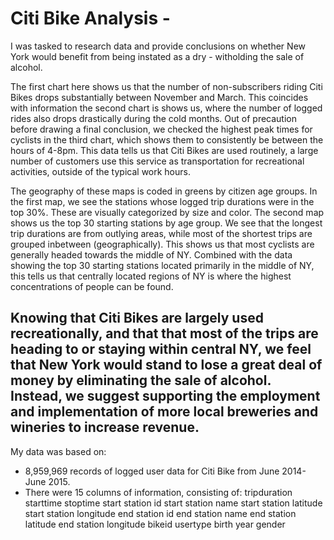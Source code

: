 # Citi Bike Analysis - 

I was tasked to research data and provide conclusions on whether New York would benefit from being instated as a dry - witholding the sale of alcohol. 

The first chart here shows us that the number of non-subscribers riding Citi Bikes drops substantially between November and March. This coincides with information the second chart is shows us, where the number of logged rides also drops drastically during the cold months. Out of precaution before drawing a final conclusion, we checked the highest peak times for cyclists in the third chart, which shows them to consistently be between the hours of 4-8pm. This data tells us that Citi Bikes are used routinely, a large number of customers use this service as transportation for recreational activities, outside of the typical work hours.

The geography of these maps is coded in greens by citizen age groups. In the first map, we see the stations whose logged trip durations were in the top 30%. These are visually categorized by size and color. The second map shows us the top 30 starting stations by age group. We see that the longest trip durations are from outlying areas, while most of the shortest trips are grouped inbetween (geographically). This shows us that most cyclists are generally headed towards the middle of NY. Combined with the data showing the top 30 starting stations located primarily in the middle of NY, this tells us that centrally located regions of NY is where the highest concentrations of people can be found. 

## Knowing that Citi Bikes are largely used recreationally, and that that most of the trips are heading to or staying within central NY, we feel that New York would stand to lose a great deal of money by eliminating the sale of alcohol. Instead, we suggest supporting the employment and implementation of more local breweries and wineries to increase revenue.

My data was based on:
- 8,959,969 records of logged user data for Citi Bike from June 2014- June 2015. 
- There were 15 columns of information, consisting of: 
tripduration
starttime
stoptime
start station id
start station name
start station latitude
start station longitude
end station id
end station name
end station latitude
end station longitude
bikeid
usertype
birth year
gender

